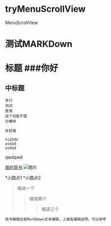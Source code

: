 # tryMenuScrollView
MenuScrollView

测试MARKDown
==========

标题 
###你好
=====
中标题
-----

```
多行
测试
是滴
这个功能不错
分模块
```

`
年好哦
`

    niahdo
    asdad
    asdad
          
          
 qwdqwd
 
[我的简书](http://www.jianshu.com/,"悬停显示")
![图片](http://www.baidu.com/img/bdlogo.gif)



*小圆点1
*小圆点2
         
         
>缩进一个
>>缩进两个
>>>缩进三个

```
简书编辑也有MarkDown文本编辑，上面有编辑说明，可以参考
```

